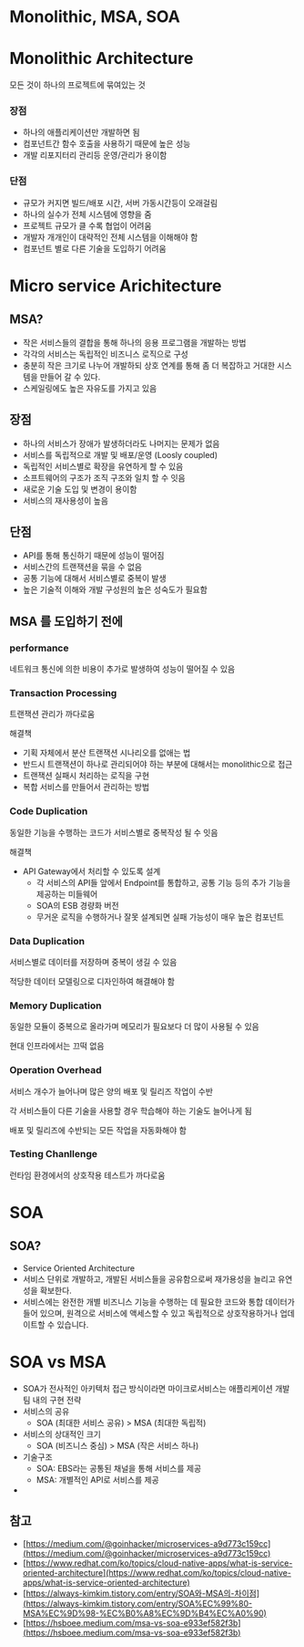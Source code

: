 # Monolithic, MSA, SOA

# Monolithic Architecture

모든 것이 하나의 프로젝트에 묶여있는 것

### 장점

- 하나의 애플리케이션만 개발하면 됨
- 컴포넌트간 함수 호출을 사용하기 때문에 높은 성능
- 개발 리포지터리 관리등 운영/관리가 용이함

### 단점

- 규모가 커지면 빌드/배포 시간, 서버 가동시간등이 오래걸림
- 하나의 실수가 전체 시스템에 영향을 줌
- 프로젝트 규모가 클 수록 협업이 어려움
- 개발자 개개인이 대략적인 전체 시스템을 이해해야 함
- 컴포넌트 별로 다른 기술을 도입하기 어려움

# Micro service Arichitecture

## MSA?

- 작은 서비스들의 결합을 통해 하나의 응용 프로그램을 개발하는 방법
- 각각의 서비스는 독립적인 비즈니스 로직으로 구성
- 충분히 작은 크기로 나누어 개발하되 상호 연계를 통해 좀 더 복잡하고 거대한 시스템을 만들어 갈 수 있다.
- 스케일링에도 높은 자유도를 가지고 있음

## 장점

- 하나의 서비스가 장애가 발생하더라도 나머지는 문제가 없음
- 서비스를 독립적으로 개발 및 배포/운영 (Loosly coupled)
- 독립적인 서비스별로 확장을 유연하게 할 수 있음
- 소프트웨어의 구조가 조직 구조와 일치 할 수 잇음
- 새로운 기술 도입 및 변경이 용이함
- 서비스의 재사용성이 높음

## 단점

- API를 통해 통신하기 때문에 성능이 떨어짐
- 서비스간의 트랜잭션을 묶을 수 없음
- 공통 기능에 대해서 서비스별로 중복이 발생
- 높은 기술적 이해와 개발 구성원의 높은 성숙도가 필요함

## MSA 를 도입하기 전에

### performance

네트워크 통신에 의한 비용이 추가로 발생하여 성능이 떨어질 수 있음

### Transaction Processing

트랜잭션 관리가 까다로움 

해결책

- 기획 자체에서 분산 트랜잭션 시나리오를 없애는 법
- 반드시 트랜잭션이 하나로 관리되어야 하는 부분에 대해서는 monolithic으로 접근
- 트랜잭션 실패시 처리하는 로직을 구현
- 복합 서비스를 만들어서 관리하는 방법

### Code Duplication

동일한 기능을 수행하는 코드가 서비스별로 중복작성 될 수 잇음

해결책

- API Gateway에서 처리할 수 있도록 설계
    - 각 서비스의 API들 앞에서 Endpoint를 통합하고, 공통 기능 등의 추가 기능을 제공하는 미들웨어
    - SOA의 ESB 경량화 버전
    - 무거운 로직을 수행하거나 잘못 설계되면 실패 가능성이 매우 높은 컴포넌트

### Data Duplication

서비스별로 데이터를 저장하며 중복이 생길 수 있음

적당한 데이터 모델링으로 디자인하여 해결해야 함

### Memory Duplication

동일한 모듈이 중복으로 올라가며 메모리가 필요보다 더 많이 사용될 수 있음

현대 인프라에서는 끄떡 없음

### Operation Overhead

서비스 개수가 늘어나며 많은 양의 배포 및 릴리즈 작업이 수반

각 서비스들이 다른 기술을 사용할 경우 학습해야 하는 기술도 늘어나게 됨

배포 및 릴리즈에 수반되는 모든 작업을 자동화해야 함

### Testing Chanllenge

런타임 환경에서의 상호작용 테스트가 까다로움

# SOA

## SOA?

- Service Oriented Architecture
- 서비스 단위로 개발하고, 개발된 서비스들을 공유함으로써 재가용성을 늘리고 유연성을 확보한다.
- 서비스에는 완전한 개별 비즈니스 기능을 수행하는 데 필요한 코드와 통합 데이터가 들어 있으며, 원격으로 서비스에 액세스할 수 있고 독립적으로 상호작용하거나 업데이트할 수 있습니다.

# SOA vs MSA

- SOA가 전사적인 아키텍처 접근 방식이라면 마이크로서비스는 애플리케이션 개발 팀 내의 구현 전략
- 서비스의 공유
    - SOA (최대한 서비스 공유) > MSA (최대한 독립적)
- 서비스의 상대적인 크기
    - SOA (비즈니스 중심) >  MSA (작은 서비스 하나)
- 기술구조
    - SOA: EBS라는 공통된 채널을 통해 서비스를 제공
    - MSA: 개별적인 API로 서비스를 제공
- 

## 참고

- [https://medium.com/@goinhacker/microservices-a9d773c159cc](https://medium.com/@goinhacker/microservices-a9d773c159cc)
- [https://www.redhat.com/ko/topics/cloud-native-apps/what-is-service-oriented-architecture](https://www.redhat.com/ko/topics/cloud-native-apps/what-is-service-oriented-architecture)
- [https://always-kimkim.tistory.com/entry/SOA와-MSA의-차이점](https://always-kimkim.tistory.com/entry/SOA%EC%99%80-MSA%EC%9D%98-%EC%B0%A8%EC%9D%B4%EC%A0%90)
- [https://hsboee.medium.com/msa-vs-soa-e933ef582f3b](https://hsboee.medium.com/msa-vs-soa-e933ef582f3b)
